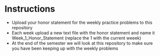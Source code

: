 # Instructions

* Upload your honor statement for the weekly practice problems to this repository
* Each week upload a new text file with the honor statement and name it Week_1_Honor_Statement (replace the 1 with the current weeek)
* At the end of the semester we will look at this repository to make sure you have been keeping up with the weekly problems
